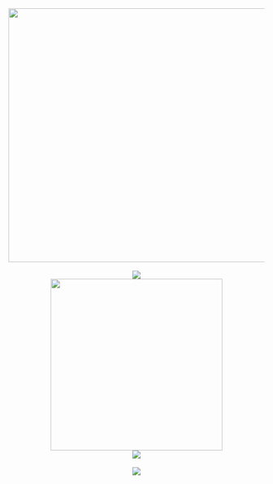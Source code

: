 <div align="center">
  <img align="center" src="https://i.redd.it/gpir30a1cqud1.gif" height="500px" width="850px"/>
</div><br>

<div align="center" style="line-height: 0;">
  <img src="https://readme-typing-svg.herokuapp.com?size=30&color=663399&center=true&vCenter=true&width=800&lines=Hi,+my+name+is+Misael">
</div>


<div align="center">
  <a href="https://github.com/anuraghazra/github-readme-stats">
    <img align="center" src="https://github-readme-stats.vercel.app/api/top-langs/?username=dev-misa&layout=pie&hide=dockerfile,shell,vba,php,vim%20script,blade,ruby,VCL,Lua,c&langs_count=6&hide_border=true&theme=buefy" width="338px" />
  </a>
</div>
<div align="center">
  <img src="https://github-readme-stats.vercel.app/api?username=dev-misa&theme=buefy&show_icons=true">
</div>
<br>
<div align="center">
  <a href="https://github.com/ryo-ma/github-profile-trophy">
    <img align="center" src="https://github-profile-trophy.vercel.app/?username=dev-misa&theme=flat" />
  </a>
</div>
